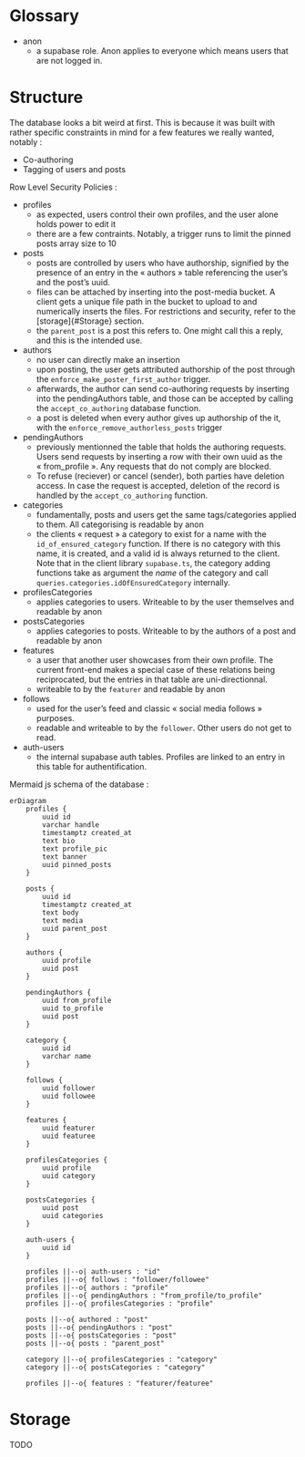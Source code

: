 # Glossary
- anon
  - a supabase role. Anon applies to everyone which means users that are not logged in.

# Structure

The database looks a bit weird at first. This is because it was built with rather specific constraints in mind for a few features we really wanted, notably :
- Co-authoring
- Tagging of users and posts

Row Level Security Policies :
- profiles
  - as expected, users control their own profiles, and the user alone holds power to edit it
  - there are a few contraints. Notably, a trigger runs to limit the pinned posts array size to 10
- posts
  - posts are controlled by users who have authorship, signified by the presence of an entry in the « authors » table referencing the user’s and the post’s uuid.
  - files can be attached by inserting into the post-media bucket. A client gets a unique file path in the bucket to upload to and numerically inserts the files. For restrictions and security, refer to the [storage]{#Storage} section.
  - the `parent_post` is a post this refers to. One might call this a reply, and this is the intended use.
- authors
  - no user can directly make an insertion
  - upon posting, the user gets attributed authorship of the post through the `enforce_make_poster_first_author` trigger.
  - afterwards, the author can send co-authoring requests by inserting into the pendingAuthors table, and those can be accepted by calling the `accept_co_authoring` database function.
  - a post is deleted when every author gives up authorship of the it, with the `enforce_remove_authorless_posts` trigger
- pendingAuthors
  - previously mentionned the table that holds the authoring requests. Users send requests by inserting a row with their own uuid as the « from_profile ». Any requests that do not comply are blocked.
  - To refuse (reciever) or cancel (sender), both parties have deletion access. In case the request is accepted, deletion of the record is handled by the `accept_co_authoring` function.
- categories
  - fundamentally, posts and users get the same tags/categories applied to them. All categorising is readable by anon
  - the clients « request » a category to exist for a name with the `id_of_ensured_category` function. If there is no category with this name, it is created, and a valid id is always returned to the client. Note that in the client library `supabase.ts`, the category adding functions take as argument the *name* of the category and call `queries.categories.idOfEnsuredCategory` internally.
- profilesCategories
  - applies categories to users. Writeable to by the user themselves and readable by anon
- postsCategories
  - applies categories to posts. Writeable to by the authors of a post and readable by anon
- features
  - a user that another user showcases from their own profile. The current front-end makes a special case of these relations being reciprocated, but the entries in that table are uni-directionnal.
  - writeable to by the `featurer` and readable by anon
- follows
  - used for the user’s feed and classic « social media follows » purposes.
  - readable and writeable to by the `follower`. Other users do not get to read.
- auth-users
  - the internal supabase auth tables. Profiles are linked to an entry in this table for authentification.

Mermaid js schema of the database :

```mermaid
erDiagram
    profiles {
        uuid id
        varchar handle
        timestamptz created_at
        text bio
        text profile_pic
        text banner
        uuid pinned_posts
    }

    posts {
        uuid id
        timestamptz created_at
        text body
        text media
        uuid parent_post
    }

    authors {
        uuid profile
        uuid post
    }

    pendingAuthors {
        uuid from_profile
        uuid to_profile
        uuid post
    }

    category {
        uuid id
        varchar name
    }

    follows {
        uuid follower
        uuid followee
    }

    features {
        uuid featurer
        uuid featuree
    }

    profilesCategories {
        uuid profile
        uuid category
    }

    postsCategories {
        uuid post
        uuid categories
    }

    auth-users {
        uuid id
    }

    profiles ||--o| auth-users : "id"
    profiles ||--o{ follows : "follower/followee"
    profiles ||--o{ authors : "profile"
    profiles ||--o{ pendingAuthors : "from_profile/to_profile"
    profiles ||--o{ profilesCategories : "profile"

    posts ||--o{ authored : "post"
    posts ||--o{ pendingAuthors : "post"
    posts ||--o{ postsCategories : "post"
    posts ||--o{ posts : "parent_post"

    category ||--o{ profilesCategories : "category"
    category ||--o{ postsCategories : "category"

    profiles ||--o{ features : "featurer/featuree"
```

# Storage

TODO
